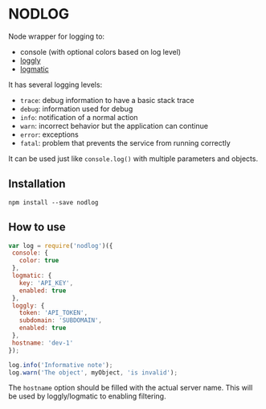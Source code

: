 NODLOG
===

Node wrapper for logging to:

- console (with optional colors based on log level)
- [loggly](https://www.loggly.com)
- [logmatic](http://www.logmatic.io)

It has several logging levels:

- `trace`: debug information to have a basic stack trace
- `debug`: information used for debug
- `info`: notification of a normal action
- `warn`: incorrect behavior but the application can continue
- `error`: exceptions
- `fatal`: problem that prevents the service from running correctly

It can be used just like `console.log()` with multiple parameters and
objects.

Installation
---

```shell
npm install --save nodlog
```

How to use
---

```javascript
var log = require('nodlog')({
 console: {
   color: true
 },
 logmatic: {
   key: 'API_KEY',
   enabled: true
 },
 loggly: {
   token: 'API_TOKEN',
   subdomain: 'SUBDOMAIN',
   enabled: true
 },
 hostname: 'dev-1'
});

log.info('Informative note');
log.warn('The object', myObject, 'is invalid');
```

The `hostname` option should be filled with the actual server name.
This will be used by loggly/logmatic to enabling filtering.
